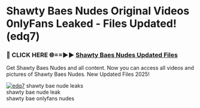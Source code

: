 # Shawty Baes Nudes Original Videos 0nlyFans Leaked - Files Updated! (edq7)

<h3>🔴 CLICK HERE 🌐==►► <a href="https://tinyurl.com/4mcuefdz" rel="nofollow">Shawty Baes Nudes Updated Files</a></h3>

Get Shawty Baes Nudes and all content. Now you can access all videos and pictures of Shawty Baes Nudes. New Updated Files 2025!

[![edq7](https://i.imgur.com/StAQSOY.gif)](https://tinyurl.com/4mcuefdz)
shawty bae nude leaks<br>
shawty bae nude leak<br>
shawty bae onlyfans nudes
